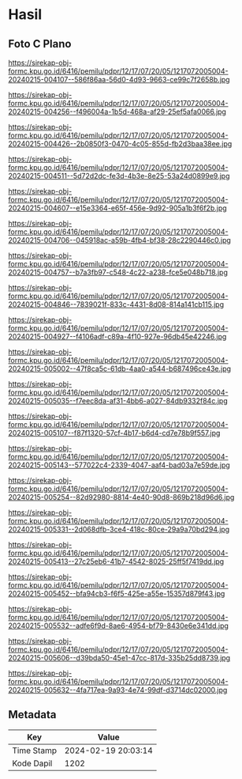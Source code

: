 # Hasil

## Foto C Plano

https://sirekap-obj-formc.kpu.go.id/6416/pemilu/pdpr/12/17/07/20/05/1217072005004-20240215-004107--586f86aa-56d0-4d93-9663-ce99c7f2658b.jpg

https://sirekap-obj-formc.kpu.go.id/6416/pemilu/pdpr/12/17/07/20/05/1217072005004-20240215-004256--f496004a-1b5d-468a-af29-25ef5afa0066.jpg

https://sirekap-obj-formc.kpu.go.id/6416/pemilu/pdpr/12/17/07/20/05/1217072005004-20240215-004426--2b0850f3-0470-4c05-855d-fb2d3baa38ee.jpg

https://sirekap-obj-formc.kpu.go.id/6416/pemilu/pdpr/12/17/07/20/05/1217072005004-20240215-004511--5d72d2dc-fe3d-4b3e-8e25-53a24d0899e9.jpg

https://sirekap-obj-formc.kpu.go.id/6416/pemilu/pdpr/12/17/07/20/05/1217072005004-20240215-004607--e15e3364-e65f-456e-9d92-905a1b3f6f2b.jpg

https://sirekap-obj-formc.kpu.go.id/6416/pemilu/pdpr/12/17/07/20/05/1217072005004-20240215-004706--045918ac-a59b-4fb4-bf38-28c2290446c0.jpg

https://sirekap-obj-formc.kpu.go.id/6416/pemilu/pdpr/12/17/07/20/05/1217072005004-20240215-004757--b7a3fb97-c548-4c22-a238-fce5e048b718.jpg

https://sirekap-obj-formc.kpu.go.id/6416/pemilu/pdpr/12/17/07/20/05/1217072005004-20240215-004846--7839021f-833c-4431-8d08-814a141cb115.jpg

https://sirekap-obj-formc.kpu.go.id/6416/pemilu/pdpr/12/17/07/20/05/1217072005004-20240215-004927--f4106adf-c89a-4f10-927e-96db45e42246.jpg

https://sirekap-obj-formc.kpu.go.id/6416/pemilu/pdpr/12/17/07/20/05/1217072005004-20240215-005002--47f8ca5c-61db-4aa0-a544-b687496ce43e.jpg

https://sirekap-obj-formc.kpu.go.id/6416/pemilu/pdpr/12/17/07/20/05/1217072005004-20240215-005035--f7eec8da-af31-4bb6-a027-84db9332f84c.jpg

https://sirekap-obj-formc.kpu.go.id/6416/pemilu/pdpr/12/17/07/20/05/1217072005004-20240215-005107--f87f1320-57cf-4b17-b6d4-cd7e78b9f557.jpg

https://sirekap-obj-formc.kpu.go.id/6416/pemilu/pdpr/12/17/07/20/05/1217072005004-20240215-005143--577022c4-2339-4047-aaf4-bad03a7e59de.jpg

https://sirekap-obj-formc.kpu.go.id/6416/pemilu/pdpr/12/17/07/20/05/1217072005004-20240215-005254--82d92980-8814-4e40-90d8-869b218d96d6.jpg

https://sirekap-obj-formc.kpu.go.id/6416/pemilu/pdpr/12/17/07/20/05/1217072005004-20240215-005331--2d068dfb-3ce4-418c-80ce-29a9a70bd294.jpg

https://sirekap-obj-formc.kpu.go.id/6416/pemilu/pdpr/12/17/07/20/05/1217072005004-20240215-005413--27c25eb6-41b7-4542-8025-25ff5f7419dd.jpg

https://sirekap-obj-formc.kpu.go.id/6416/pemilu/pdpr/12/17/07/20/05/1217072005004-20240215-005452--bfa94cb3-f6f5-425e-a55e-15357d879f43.jpg

https://sirekap-obj-formc.kpu.go.id/6416/pemilu/pdpr/12/17/07/20/05/1217072005004-20240215-005532--adfe6f9d-8ae6-4954-bf79-8430e6e341dd.jpg

https://sirekap-obj-formc.kpu.go.id/6416/pemilu/pdpr/12/17/07/20/05/1217072005004-20240215-005606--d39bda50-45e1-47cc-817d-335b25dd8739.jpg

https://sirekap-obj-formc.kpu.go.id/6416/pemilu/pdpr/12/17/07/20/05/1217072005004-20240215-005632--4fa717ea-9a93-4e74-99df-d3714dc02000.jpg


## Metadata

| Key        | Value               |
| ---------- | ------------------- |
| Time Stamp | 2024-02-19 20:03:14 |
| Kode Dapil | 1202                |




